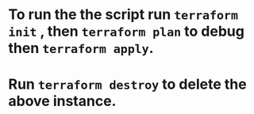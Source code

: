 # To run the the script run ``` terraform init ``` , then ```terraform plan``` to debug  then ``` terraform apply ```.
# Run ```terraform destroy``` to delete the above instance.